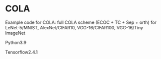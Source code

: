 # COLA
Example code for COLA: full COLA scheme (ECOC + TC + Sep + orth) for LeNet-5/MNIST, AlexNet/CIFAR10, VGG-16/CIFAR100, VGG-16/Tiny ImageNet

Python3.9

Tensorflow2.4.1
